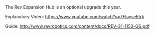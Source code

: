 The Rev Expansion Hub is an optional upgrade this year.

Explanatory Video:
https://www.youtube.com/watch?v=7FIayseEtrk

Guide:
http://www.revrobotics.com/content/docs/REV-31-1153-GS.pdf

